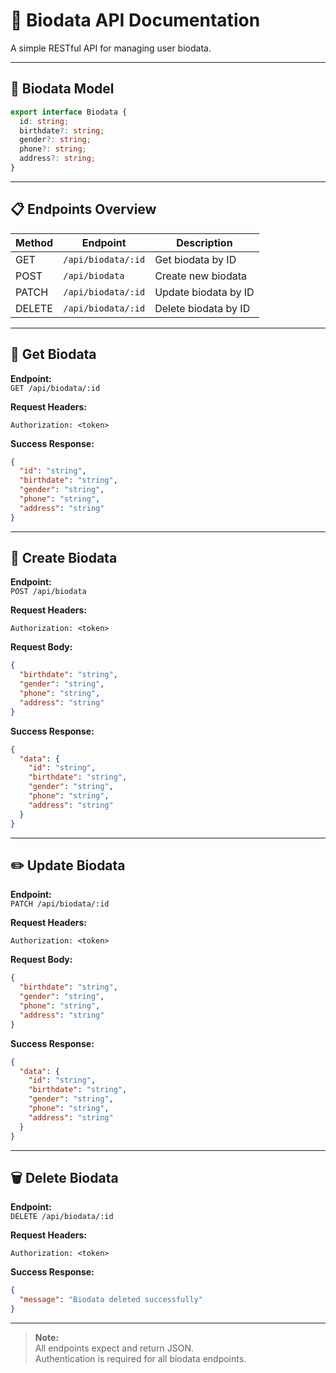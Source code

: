 # 📝 Biodata API Documentation

A simple RESTful API for managing user biodata.

---

## 📜 Biodata Model

```typescript
export interface Biodata {
  id: string;
  birthdate?: string;
  gender?: string;
  phone?: string;
  address?: string;
}
```

---

## 📋 Endpoints Overview

| Method | Endpoint            | Description           |
|--------|--------------------|-----------------------|
| GET    | `/api/biodata/:id` | Get biodata by ID     |
| POST   | `/api/biodata`     | Create new biodata    |
| PATCH  | `/api/biodata/:id` | Update biodata by ID  |
| DELETE | `/api/biodata/:id` | Delete biodata by ID  |

---

## 📖 Get Biodata

**Endpoint:**  
`GET /api/biodata/:id`

**Request Headers:**
```
Authorization: <token>
```

**Success Response:**
```json
{
  "id": "string",
  "birthdate": "string",
  "gender": "string",
  "phone": "string",
  "address": "string"
}
```

---

## 📝 Create Biodata

**Endpoint:**  
`POST /api/biodata`

**Request Headers:**
```
Authorization: <token>
```

**Request Body:**
```json
{
  "birthdate": "string",
  "gender": "string",
  "phone": "string",
  "address": "string"
}
```

**Success Response:**
```json
{
  "data": {
    "id": "string",
    "birthdate": "string",
    "gender": "string",
    "phone": "string",
    "address": "string"
  }
}
```

---

## ✏️ Update Biodata

**Endpoint:**  
`PATCH /api/biodata/:id`

**Request Headers:**
```
Authorization: <token>
```

**Request Body:**
```json
{
  "birthdate": "string",
  "gender": "string",
  "phone": "string",
  "address": "string"
}
```

**Success Response:**
```json
{
  "data": {
    "id": "string",
    "birthdate": "string",
    "gender": "string",
    "phone": "string",
    "address": "string"
  }
}
```

---

## 🗑️ Delete Biodata

**Endpoint:**  
`DELETE /api/biodata/:id`

**Request Headers:**
```
Authorization: <token>
```

**Success Response:**
```json
{
  "message": "Biodata deleted successfully"
}
```

---

> **Note:**  
> All endpoints expect and return JSON.  
> Authentication is required for all biodata endpoints.